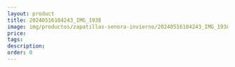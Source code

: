```yaml
---
layout: product
title: 20240516104243_IMG_1938
image: img/productos/zapatillas-senora-invierno/20240516104243_IMG_1938.webp
price: 
tags: 
description: 
order: 0
---
```

